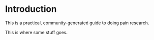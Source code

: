 # Introduction

This is a practical, community-generated guide to doing pain research.

This is where some stuff goes. 

